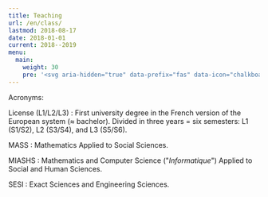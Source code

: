 ```yaml
---
title: Teaching
url: /en/class/
lastmod: 2018-08-17
date: 2018-01-01
current: 2018--2019
menu:
  main:
    weight: 30
    pre: '<svg aria-hidden="true" data-prefix="fas" data-icon="chalkboard-teacher" class="svg-inline--fa fa-chalkboard-teacher fa-w-20" role="img" xmlns="http://www.w3.org/2000/svg" viewBox="0 0 640 512"><path fill="currentColor" d="M208 352c-2.39 0-4.78.35-7.06 1.09C187.98 357.3 174.35 360 160 360c-14.35 0-27.98-2.7-40.95-6.91-2.28-.74-4.66-1.09-7.05-1.09C49.94 352-.33 402.48 0 464.62.14 490.88 21.73 512 48 512h224c26.27 0 47.86-21.12 48-47.38.33-62.14-49.94-112.62-112-112.62zm-48-32c53.02 0 96-42.98 96-96s-42.98-96-96-96-96 42.98-96 96 42.98 96 96 96zM592 0H208c-26.47 0-48 22.25-48 49.59V96c23.42 0 45.1 6.78 64 17.8V64h352v288h-64v-64H384v64h-76.24c19.1 16.69 33.12 38.73 39.69 64H592c26.47 0 48-22.25 48-49.59V49.59C640 22.25 618.47 0 592 0z"></path></svg>'
---
```


Acronyms:

License (L1/L2/L3)
: First university degree in the French version of the European system (≈ bachelor). Divided in three years = six semesters: L1 (S1/S2), L2 (S3/S4), and L3 (S5/S6).

MASS
: Mathematics Applied to Social Sciences.

MIASHS
: Mathematics and Computer Science ("*Informatique*") Applied to Social and Human Sciences.

SESI
: Exact Sciences and Engineering Sciences.
